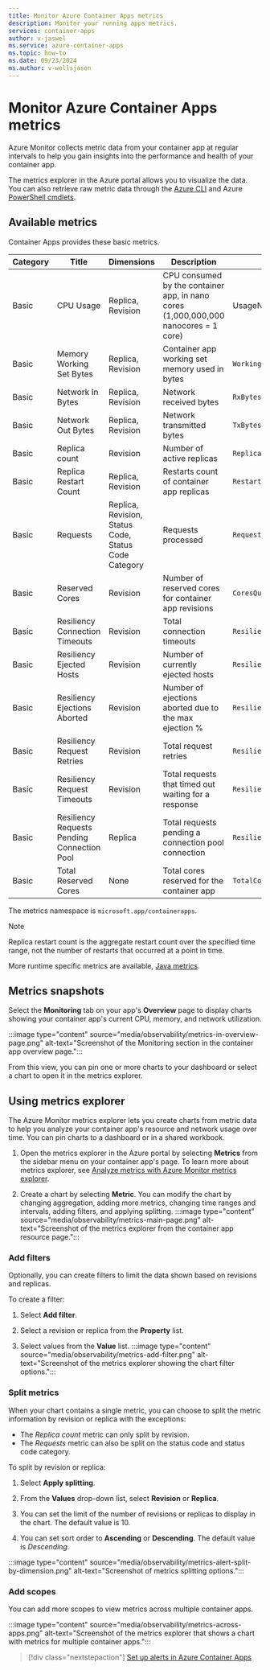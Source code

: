 ```yaml
---
title: Monitor Azure Container Apps metrics
description: Monitor your running apps metrics.
services: container-apps
author: v-jaswel
ms.service: azure-container-apps
ms.topic: how-to
ms.date: 09/23/2024
ms.author: v-wellsjason
---
```


# Monitor Azure Container Apps metrics

Azure Monitor collects metric data from your container app at regular intervals to help you gain insights into the performance and health of your container app.

The metrics explorer in the Azure portal allows you to visualize the data. You can also retrieve raw metric data through the [Azure CLI](/cli/azure/monitor/metrics) and Azure [PowerShell cmdlets](/powershell/module/az.monitor/get-azmetric).

## Available metrics

Container Apps provides these basic metrics.

| Category | Title | Dimensions | Description | Metric ID | Unit |
|--|--|--|--|--|--|
| Basic | CPU Usage | Replica, Revision | CPU consumed by the container app, in nano cores (1,000,000,000 nanocores = 1 core) | UsageNanoCores | `nanocores` |
| Basic | Memory Working Set Bytes | Replica, Revision | Container app working set memory used in bytes | `WorkingSetBytes` | bytes |
| Basic | Network In Bytes | Replica, Revision | Network received bytes | `RxBytes` | bytes |
| Basic | Network Out Bytes | Replica, Revision | Network transmitted bytes | `TxBytes` | bytes |
| Basic | Replica count | Revision | Number of active replicas | `Replicas` | n/a |
| Basic | Replica Restart Count | Replica, Revision | Restarts count of container app replicas | `RestartCount` | n/a |
| Basic | Requests | Replica, Revision, Status Code, Status Code Category | Requests processed | `Requests` | n/a |
| Basic | Reserved Cores | Revision | Number of reserved cores for container app revisions | `CoresQuotaUsed` | n/a |
| Basic | Resiliency Connection Timeouts | Revision | Total connection timeouts | `ResiliencyConnectTimeouts` | n/a |
| Basic | Resiliency Ejected Hosts | Revision | Number of currently ejected hosts | `ResiliencyEjectedHosts` | n/a |
| Basic | Resiliency Ejections Aborted | Revision | Number of ejections aborted due to the max ejection % | `ResiliencyEjectionsAborted` | n/a |
| Basic | Resiliency Request Retries | Revision | Total request retries | `ResiliencyRequestRetries` | n/a |
| Basic | Resiliency Request Timeouts | Revision | Total requests that timed out waiting for a response | `ResiliencyRequestTimeouts` | n/a |
| Basic | Resiliency Requests Pending Connection Pool | Replica | Total requests pending a connection pool connection | `ResiliencyRequestsPendingConnectionPool` | n/a |
| Basic | Total Reserved Cores | None | Total cores reserved for the container app | `TotalCoresQuotaUsed` | n/a |

The metrics namespace is `microsoft.app/containerapps`.

> [!NOTE]
> Replica restart count is the aggregate restart count over the specified time range, not the number of restarts that occurred at a point in time.

More runtime specific metrics are available, [Java metrics](./java-metrics.md).

## Metrics snapshots

Select the **Monitoring** tab on your app's **Overview** page to display charts showing your container app's current CPU, memory, and network utilization.

:::image type="content" source="media/observability/metrics-in-overview-page.png" alt-text="Screenshot of the Monitoring section in the container app overview page.":::

From this view, you can pin one or more charts to your dashboard or select a chart to open it in the metrics explorer.

## Using metrics explorer

The Azure Monitor metrics explorer lets you create charts from metric data to help you analyze your container app's resource and network usage over time. You can pin charts to a dashboard or in a shared workbook.

1. Open the metrics explorer in the Azure portal by selecting **Metrics** from the sidebar menu on your container app's page. To learn more about metrics explorer, see [Analyze metrics with Azure Monitor metrics explorer](/azure/azure-monitor/essentials/analyze-metrics).

1. Create a chart by selecting **Metric**. You can modify the chart by changing aggregation, adding more metrics, changing time ranges and intervals, adding filters, and applying splitting.
:::image type="content" source="media/observability/metrics-main-page.png" alt-text="Screenshot of the metrics explorer from the container app resource page.":::

### Add filters

Optionally, you can create filters to limit the data shown based on revisions and replicas.

To create a filter:

1. Select **Add filter**.

1. Select a revision or replica from the **Property** list.

1. Select values from the **Value** list.
    :::image type="content" source="media/observability/metrics-add-filter.png" alt-text="Screenshot of the metrics explorer showing the chart filter options.":::

### Split metrics

When your chart contains a single metric, you can choose to split the metric information by revision or replica with the exceptions:

* The *Replica count* metric can only split by revision.
* The *Requests* metric can also be split on the status code and status code category.

To split by revision or replica:

1. Select **Apply splitting**.

1. From the **Values** drop-down list, select **Revision** or **Replica**.

1. You can set the limit of the number of revisions or replicas to display in the chart. The default value is 10.

1. You can set sort order to **Ascending** or **Descending**. The default value is *Descending*.

:::image type="content" source="media/observability/metrics-alert-split-by-dimension.png" alt-text="Screenshot of metrics splitting options.":::

### Add scopes

You can add more scopes to view metrics across multiple container apps.

:::image type="content" source="media/observability/metrics-across-apps.png" alt-text="Screenshot of the metrics explorer that shows a chart with metrics for multiple container apps.":::

> [!div class="nextstepaction"]
> [Set up alerts in Azure Container Apps](alerts.md)